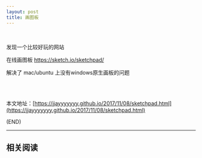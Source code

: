```yaml
---
layout: post
title: 画图板
---
```


<br/>

发现一个比较好玩的网站

在线画图板 https://sketch.io/sketchpad/

解决了 mac/ubuntu 上没有windows原生画板的问题

<br/><br/>

本文地址：[https://jjayyyyyyy.github.io/2017/11/08/sketchpad.html](https://jjayyyyyyy.github.io/2017/11/08/sketchpad.html)


(END)

---

##	相关阅读
